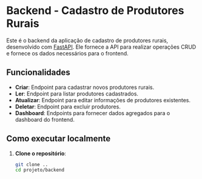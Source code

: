 # Backend - Cadastro de Produtores Rurais

Este é o backend da aplicação de cadastro de produtores rurais, desenvolvido com [FastAPI](https://fastapi.tiangolo.com/). Ele fornece a API para realizar operações CRUD e fornece os dados necessários para o frontend.

## Funcionalidades

- **Criar**: Endpoint para cadastrar novos produtores rurais.
- **Ler**: Endpoint para listar produtores cadastrados.
- **Atualizar**: Endpoint para editar informações de produtores existentes.
- **Deletar**: Endpoint para excluir produtores.
- **Dashboard**: Endpoints para fornecer dados agregados para o dashboard do frontend.

## Como executar localmente

1. **Clone o repositório**:
   ```bash
   git clone ..
   cd projeto/backend
